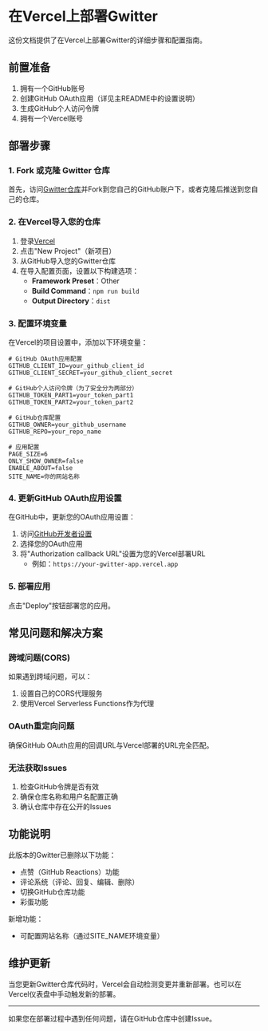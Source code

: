 # 在Vercel上部署Gwitter

这份文档提供了在Vercel上部署Gwitter的详细步骤和配置指南。

## 前置准备

1. 拥有一个GitHub账号
2. 创建GitHub OAuth应用（详见主README中的设置说明）
3. 生成GitHub个人访问令牌
4. 拥有一个Vercel账号

## 部署步骤

### 1. Fork 或克隆 Gwitter 仓库

首先，访问[Gwitter仓库](https://github.com/SimonAKing/Gwitter)并Fork到您自己的GitHub账户下，或者克隆后推送到您自己的仓库。

### 2. 在Vercel导入您的仓库

1. 登录[Vercel](https://vercel.com)
2. 点击"New Project"（新项目）
3. 从GitHub导入您的Gwitter仓库
4. 在导入配置页面，设置以下构建选项：
   - **Framework Preset**：Other
   - **Build Command**：`npm run build`
   - **Output Directory**：`dist`

### 3. 配置环境变量

在Vercel的项目设置中，添加以下环境变量：

```
# GitHub OAuth应用配置
GITHUB_CLIENT_ID=your_github_client_id
GITHUB_CLIENT_SECRET=your_github_client_secret

# GitHub个人访问令牌（为了安全分为两部分）
GITHUB_TOKEN_PART1=your_token_part1
GITHUB_TOKEN_PART2=your_token_part2

# GitHub仓库配置
GITHUB_OWNER=your_github_username
GITHUB_REPO=your_repo_name

# 应用配置
PAGE_SIZE=6
ONLY_SHOW_OWNER=false
ENABLE_ABOUT=false
SITE_NAME=你的网站名称
```

### 4. 更新GitHub OAuth应用设置

在GitHub中，更新您的OAuth应用设置：

1. 访问[GitHub开发者设置](https://github.com/settings/developers)
2. 选择您的OAuth应用
3. 将"Authorization callback URL"设置为您的Vercel部署URL
   - 例如：`https://your-gwitter-app.vercel.app`

### 5. 部署应用

点击"Deploy"按钮部署您的应用。

## 常见问题和解决方案

### 跨域问题(CORS)

如果遇到跨域问题，可以：
1. 设置自己的CORS代理服务
2. 使用Vercel Serverless Functions作为代理

### OAuth重定向问题

确保GitHub OAuth应用的回调URL与Vercel部署的URL完全匹配。

### 无法获取Issues

1. 检查GitHub令牌是否有效
2. 确保仓库名称和用户名配置正确
3. 确认仓库中存在公开的Issues

## 功能说明

此版本的Gwitter已删除以下功能：
- 点赞（GitHub Reactions）功能
- 评论系统（评论、回复、编辑、删除）
- 切换GitHub仓库功能
- 彩蛋功能

新增功能：
- 可配置网站名称（通过SITE_NAME环境变量）

## 维护更新

当您更新Gwitter仓库代码时，Vercel会自动检测变更并重新部署。也可以在Vercel仪表盘中手动触发新的部署。

---

如果您在部署过程中遇到任何问题，请在GitHub仓库中创建Issue。 
